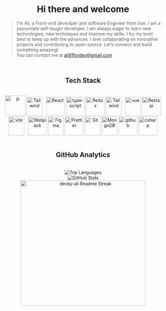 <h1 align="center">Hi there and welcome</h1>

> I'm Ali, a Front-end deveolper and software Engineer from Iran. I am a passoniate self-taught developer. I am always eager to learn new technologies, new techniques and improve my skills. I try my level best to keep up with the advances.  I love collaborating on innovative projects and contributing to open-source. Let’s connect and build something amazing!
> <br />
>  You can contact me at [ali81fordev@gmail.com](mailto:ali81fordev@gmail.com)

<br />

 <h2 align="center">Tech Stack </h2> 

 <br />

<div align="center">
  <img src="https://techstack-generator.vercel.app/js-icon.svg" alt="js" width="65" height="65" />
  <img src="https://skillicons.dev/icons?i=next" width="50" height="60" alt="Tailwind" /> &nbsp;
  <img src="https://techstack-generator.vercel.app/react-icon.svg" alt="React" width="60" height="60" />
   <img src="https://techstack-generator.vercel.app/ts-icon.svg" alt="type-script" width="60" height="60" />
  <img src="https://techstack-generator.vercel.app/redux-icon.svg" alt="Redux" width="60" height="60" />
  <img src="https://skillicons.dev/icons?i=tailwind" width="50" height="60" alt="Tailwind" /> &nbsp;
<img src="https://skillicons.dev/icons?i=vue" width="50" height="60" alt="vue" /> 
  <img src="https://techstack-generator.vercel.app/restapi-icon.svg" width="60" height="60" alt="Restapi" />
  <img src="https://skillicons.dev/icons?i=vite" width="50" height="60" alt="vite" /> &nbsp;
  <img src="https://techstack-generator.vercel.app/webpack-icon.svg" alt="Webpack" width="60" height="60" />
  <img src="https://www.vectorlogo.zone/logos/figma/figma-icon.svg" alt="Figma" width="50" height="60"/>
  <img src="https://techstack-generator.vercel.app/prettier-icon.svg" alt="Prettier" width="60" height="60" />
  <img src="https://user-images.githubusercontent.com/25181517/192108372-f71d70ac-7ae6-4c0d-8395-51d8870c2ef0.png" width="50" height="60" alt="Git" />
  <img src="https://www.vectorlogo.zone/logos/mongodb/mongodb-icon.svg" alt="MongoDB" width="50" height="60"/>
  <img src="https://techstack-generator.vercel.app/github-icon.svg" alt="github" width="60" height="60" />
 <img src="https://techstack-generator.vercel.app/csharp-icon.svg" alt="csharp" width="60" height="60" />
</div>

<br/>

<h2 align="center"> GitHub Analytics </h2>

<br />

<div align="center">
 <img src="https://github-readme-stats.vercel.app/api/top-langs/?username=devby-ali&theme=nightowl&hide_border=true&include_all_commits=true&count_private=true&layout=compact" alt="Top Languages" />
 <br />
 <img src="https://github-readme-stats-one-bice.vercel.app/api?username=devby-ali&theme=nightowl&show_icons=true&count_private=true&hide_border=true" alt="GitHub Stats"/>
 <br />
 <img  width=400 src="https://nirzak-streak-stats.vercel.app/?user=devby-ali&theme=nightowl&show_icons=true&count_private=true&hide_border=true" alt="devby-ali Readme Streak" />

</div>

